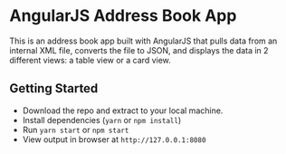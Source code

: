 # AngularJS Address Book App
This is an address book app built with AngularJS that pulls data from an internal XML file, converts the file to JSON, and displays the data in 2 different views: a table view or a card view.

## Getting Started
- Download the repo and extract to your local machine.
- Install dependencies (`yarn` or `npm install`)
- Run `yarn start` or `npm start`
- View output in browser at `http://127.0.0.1:8080`
